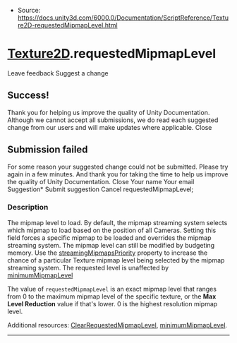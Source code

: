 * Source: https://docs.unity3d.com/6000.0/Documentation/ScriptReference/Texture2D-requestedMipmapLevel.html

#  [Texture2D](https://docs.unity3d.com/6000.0/Documentation/ScriptReference/Texture2D.html).requestedMipmapLevel
Leave feedback
Suggest a change
## Success!
Thank you for helping us improve the quality of Unity Documentation. Although we cannot accept all submissions, we do read each suggested change from our users and will make updates where applicable.
Close
## Submission failed
For some reason your suggested change could not be submitted. Please <a>try again</a> in a few minutes. And thank you for taking the time to help us improve the quality of Unity Documentation.
Close
Your name Your email Suggestion* Submit suggestion
Cancel
requestedMipmapLevel; 
### Description
The mipmap level to load.
By default, the mipmap streaming system selects which mipmap to load based on the position of all Cameras. Setting this field forces a specific mipmap to be loaded and overrides the mipmap streaming system. The mipmap level can still be modified by budgeting memory. Use the [streamingMipmapsPriority](https://docs.unity3d.com/6000.0/Documentation/ScriptReference/Texture2D-streamingMipmapsPriority.html) property to increase the chance of a particular Texture mipmap level being selected by the mipmap streaming system. The requested level is unaffected by [minimumMipmapLevel](https://docs.unity3d.com/6000.0/Documentation/ScriptReference/Texture2D-minimumMipmapLevel.html)  
  
The value of `requestedMipmapLevel` is an exact mipmap level that ranges from 0 to the maximum mipmap level of the specific texture, or the **Max Level Reduction** value if that's lower. 0 is the highest resolution mipmap level.  
  
Additional resources: [ClearRequestedMipmapLevel](https://docs.unity3d.com/6000.0/Documentation/ScriptReference/Texture2D.ClearRequestedMipmapLevel.html), [minimumMipmapLevel](https://docs.unity3d.com/6000.0/Documentation/ScriptReference/Texture2D-minimumMipmapLevel.html).
* * *
